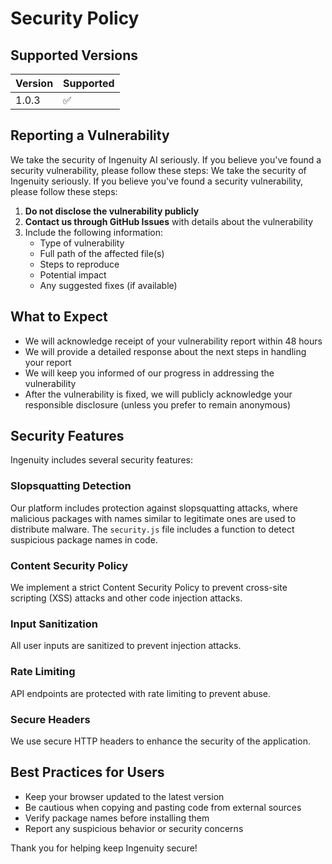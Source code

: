 # Security Policy

## Supported Versions

| Version | Supported          |
| ------- | ------------------ |
| 1.0.3   | :white_check_mark: |

## Reporting a Vulnerability

We take the security of Ingenuity AI seriously. If you believe you've found a security vulnerability, please follow these steps:
We take the security of Ingenuity seriously. If you believe you've found a security vulnerability, please follow these steps:

1. **Do not disclose the vulnerability publicly**
2. **Contact us through GitHub Issues** with details about the vulnerability
3. Include the following information:
   - Type of vulnerability
   - Full path of the affected file(s)
   - Steps to reproduce
   - Potential impact
   - Any suggested fixes (if available)

## What to Expect

- We will acknowledge receipt of your vulnerability report within 48 hours
- We will provide a detailed response about the next steps in handling your report
- We will keep you informed of our progress in addressing the vulnerability
- After the vulnerability is fixed, we will publicly acknowledge your responsible disclosure (unless you prefer to remain anonymous)

## Security Features

Ingenuity includes several security features:

### Slopsquatting Detection

Our platform includes protection against slopsquatting attacks, where malicious packages with names similar to legitimate ones are used to distribute malware. The `security.js` file includes a function to detect suspicious package names in code.

### Content Security Policy

We implement a strict Content Security Policy to prevent cross-site scripting (XSS) attacks and other code injection attacks.

### Input Sanitization

All user inputs are sanitized to prevent injection attacks.

### Rate Limiting

API endpoints are protected with rate limiting to prevent abuse.

### Secure Headers

We use secure HTTP headers to enhance the security of the application.

## Best Practices for Users

- Keep your browser updated to the latest version
- Be cautious when copying and pasting code from external sources
- Verify package names before installing them
- Report any suspicious behavior or security concerns

Thank you for helping keep Ingenuity secure!
